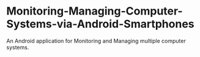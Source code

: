 # Monitoring-Managing-Computer-Systems-via-Android-Smartphones
An Android application for Monitoring and Managing multiple computer systems.
